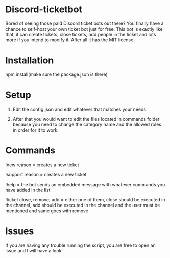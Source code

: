 # Discord-ticketbot

Bored of seeing those paid Discord ticket bots out there? You finally have a chance to self-host your own ticket bot just for free. This bot is exactly like that, it can create tickets, close tickets, add people in the ticket and lots more if you intend to modify it. After all it has the MIT license.

# Installation

npm install(make sure the package.json is there)

# Setup

1. Edit the config.json and edit whatever that matches your needs.

2. After that you would want to edit the files located in commands folder because you need to change the category name and the allowed roles in order for it to work.

# Commands

!new reason = creates a new ticket
  
!support reason = creates a new ticket
  
!help = the bot sends an embedded message with whatever commands you have added in the list
  
!ticket close, remove, add = either one of them, close should be executed in the channel, add should be executed in the channel and the user must be mentioned and same goes with remove
  
# Issues

If you are having any trouble running the script, you are free to open an issue and I will have a look.


